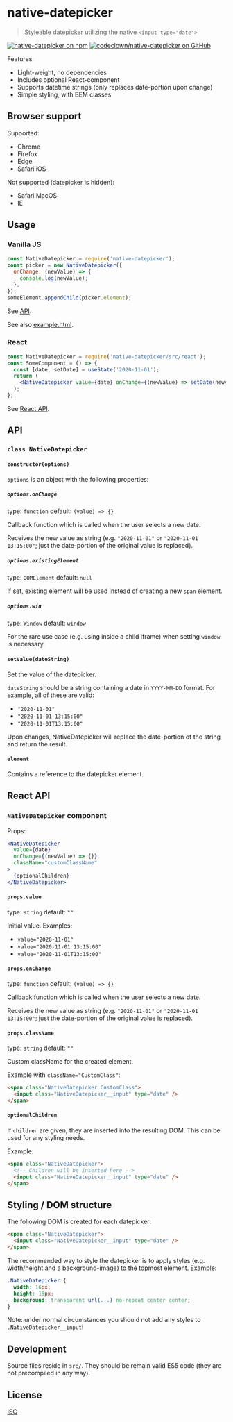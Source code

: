 # native-datepicker

> Styleable datepicker utilizing the native `<input type="date">`

[![native-datepicker on npm](https://img.shields.io/badge/npm-native--datepicker-blue)](https://www.npmjs.com/package/native-datepicker)
[![codeclown/native-datepicker on GitHub](https://img.shields.io/badge/github-codeclown%2Fnative--datepicker-lightgrey)](https://github.com/codeclown/native-datepicker)

Features:

- Light-weight, no dependencies
- Includes optional React-component
- Supports datetime strings (only replaces date-portion upon change)
- Simple styling, with BEM classes

## Browser support

Supported:

- Chrome
- Firefox
- Edge
- Safari iOS

Not supported (datepicker is hidden):

- Safari MacOS
- IE

## Usage

### Vanilla JS

```js
const NativeDatepicker = require('native-datepicker');
const picker = new NativeDatepicker({
  onChange: (newValue) => {
    console.log(newValue);
  },
});
someElement.appendChild(picker.element);
```

See [API](#api).

See also [example.html](./example.html).

### React

```jsx
const NativeDatepicker = require('native-datepicker/src/react');
const SomeComponent = () => {
  const [date, setDate] = useState('2020-11-01');
  return (
    <NativeDatepicker value={date} onChange={(newValue) => setDate(newValue)} />
  );
};
```

See [React API](#react-api).

## API

### `class NativeDatepicker`

#### `constructor(options)`

`options` is an object with the following properties:

##### `options.onChange`

type: `function` default: `(value) => {}`

Callback function which is called when the user selects a new date.

Receives the new value as string (e.g. `"2020-11-01"` or `"2020-11-01 13:15:00"`; just the date-portion of the original value is replaced).

##### `options.existingElement`

type: `DOMElement` default: `null`

If set, existing element will be used instead of creating a new `span` element.

##### `options.win`

type: `Window` default: `window`

For the rare use case (e.g. using inside a child iframe) when setting `window` is necessary.

#### `setValue(dateString)`

Set the value of the datepicker.

`dateString` should be a string containing a date in `YYYY-MM-DD` format. For example, all of these are valid:

- `"2020-11-01"`
- `"2020-11-01 13:15:00"`
- `"2020-11-01T13:15:00"`

Upon changes, NativeDatepicker will replace the date-portion of the string and return the result.

#### `element`

Contains a reference to the datepicker element.

## React API

### `NativeDatepicker` component

Props:

```jsx
<NativeDatepicker
  value={date}
  onChange={(newValue) => {}}
  className="customClassName"
>
  {optionalChildren}
</NativeDatepicker>
```

#### `props.value`

type: `string` default: `""`

Initial value. Examples:

- `value="2020-11-01"`
- `value="2020-11-01 13:15:00"`
- `value="2020-11-01T13:15:00"`

#### `props.onChange`

type: `function` default: `(value) => {}`

Callback function which is called when the user selects a new date.

Receives the new value as string (e.g. `"2020-11-01"` or `"2020-11-01 13:15:00"`; just the date-portion of the original value is replaced).

#### `props.className`

type: `string` default: `""`

Custom className for the created element.

Example with `className="CustomClass"`:

```html
<span class="NativeDatepicker CustomClass">
  <input class="NativeDatepicker__input" type="date" />
</span>
```

#### `optionalChildren`

If `children` are given, they are inserted into the resulting DOM. This can be used for any styling needs.

Example:

```html
<span class="NativeDatepicker">
  <!-- Children will be inserted here -->
  <input class="NativeDatepicker__input" type="date" />
</span>
```

## Styling / DOM structure

The following DOM is created for each datepicker:

```html
<span class="NativeDatepicker">
  <input class="NativeDatepicker__input" type="date" />
</span>
```

The recommended way to style the datepicker is to apply styles (e.g. width/height and a background-image) to the topmost element. Example:

```css
.NativeDatepicker {
  width: 16px;
  height: 16px;
  background: transparent url(...) no-repeat center center;
}
```

Note: under normal circumstances you should not add any styles to `.NativeDatepicker__input`!

## Development

Source files reside in `src/`. They should be remain valid ES5 code (they are not precompiled in any way).

## License

[ISC](./LICENSE)
